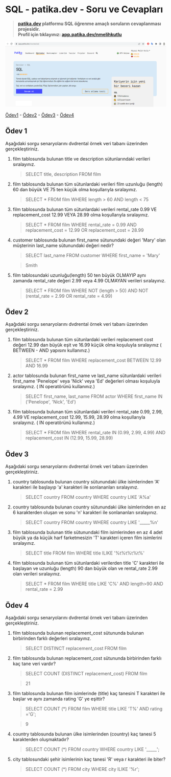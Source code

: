 # SQL - patika.dev - Soru ve Cevapları
>**[patika.dev](https://app.patika.dev/courses/sql) platformu SQL öğrenme amaçlı soruların cevaplanması projesidir.** \
> **Profil için tıklayınız: [app.patika.dev/nmelihkutlu](https://app.patika.dev/nmelihkutlu)**


![](https://raw.githubusercontent.com/nmelihkutlu/patikasql/main/PatikaSQLproje.png)



[Ödev1](#ödev-1) - [Ödev2](#ödev-2) - [Ödev3](#ödev-3) - [Ödev4](#ödev-4)


## Ödev 1
Aşağıdaki sorgu senaryolarını dvdrental örnek veri tabanı üzerinden gerçekleştiriniz.

1. film tablosunda bulunan title ve description sütunlarındaki verileri sıralayınız.
    > SELECT title, description FROM film 


2. film tablosunda bulunan tüm sütunlardaki verileri film uzunluğu (length) 60 dan büyük VE 75 ten küçük olma koşullarıyla sıralayınız.
    > SELECT * FROM film WHERE length > 60 AND length < 75


3. film tablosunda bulunan tüm sütunlardaki verileri rental_rate 0.99 VE replacement_cost 12.99 VEYA 28.99 olma koşullarıyla sıralayınız.
    > SELECT * FROM film WHERE rental_rate = 0.99 AND replacement_cost = 12.99 OR replacement_cost = 28.99

4. customer tablosunda bulunan first_name sütunundaki değeri 'Mary' olan müşterinin last_name sütunundaki değeri nedir?
    > SELECT last_name FROM customer WHERE first_name = 'Mary'
    
    > Smith

5. film tablosundaki uzunluğu(length) 50 ten büyük OLMAYIP aynı zamanda rental_rate değeri 2.99 veya 4.99 OLMAYAN verileri sıralayınız.
    > SELECT * FROM film WHERE NOT (length > 50) AND NOT (rental_rate = 2.99 OR rental_rate = 4.99)


## Ödev 2
Aşağıdaki sorgu senaryolarını dvdrental örnek veri tabanı üzerinden gerçekleştiriniz.

1. film tablosunda bulunan tüm sütunlardaki verileri replacement cost değeri 12.99 dan büyük eşit ve 16.99 küçük olma koşuluyla sıralayınız ( BETWEEN - AND yapısını kullanınız.)
    > SELECT * FROM film WHERE replacement_cost BETWEEN 12.99 AND 16.99

2. actor tablosunda bulunan first_name ve last_name sütunlardaki verileri first_name 'Penelope' veya 'Nick' veya 'Ed' değerleri olması koşuluyla sıralayınız. ( IN operatörünü kullanınız.)
    > SELECT first_name, last_name FROM actor WHERE first_name IN ('Penelope', 'Nick', 'Ed')

3. film tablosunda bulunan tüm sütunlardaki verileri rental_rate 0.99, 2.99, 4.99 VE replacement_cost 12.99, 15.99, 28.99 olma koşullarıyla sıralayınız. ( IN operatörünü kullanınız.)
    > SELECT * FROM film WHERE rental_rate IN (0.99, 2.99, 4.99) AND replacement_cost IN (12.99, 15.99, 28.99)

## Ödev 3
Aşağıdaki sorgu senaryolarını dvdrental örnek veri tabanı üzerinden gerçekleştiriniz.

1. country tablosunda bulunan country sütunundaki ülke isimlerinden 'A' karakteri ile başlayıp 'a' karakteri ile sonlananları sıralayınız.
    > SELECT country FROM country WHERE country LIKE 'A%a' 

2. country tablosunda bulunan country sütunundaki ülke isimlerinden en az 6 karakterden oluşan ve sonu 'n' karakteri ile sonlananları sıralayınız.
    > SELECT country FROM country WHERE country LIKE '_____%n' 

3. film tablosunda bulunan title sütunundaki film isimlerinden en az 4 adet büyük ya da küçük harf farketmesizin 'T' karakteri içeren film isimlerini sıralayınız.
    > SELECT title FROM film WHERE title ILIKE '%t%t%t%t%' 

4. film tablosunda bulunan tüm sütunlardaki verilerden title 'C' karakteri ile başlayan ve uzunluğu (length) 90 dan büyük olan ve rental_rate 2.99 olan verileri sıralayınız.
    > SELECT * FROM film WHERE title LIKE 'C%' AND length>90 AND rental_rate = 2.99

## Ödev 4
Aşağıdaki sorgu senaryolarını dvdrental örnek veri tabanı üzerinden gerçekleştiriniz.

1. film tablosunda bulunan replacement_cost sütununda bulunan birbirinden farklı değerleri sıralayınız.
    >SELECT DISTINCT replacement_cost FROM film

2. film tablosunda bulunan replacement_cost sütununda birbirinden farklı kaç tane veri vardır?
    > SELECT COUNT (DISTINCT replacement_cost) FROM film

    > 21
3. film tablosunda bulunan film isimlerinde (title) kaç tanesini T karakteri ile başlar ve aynı zamanda rating 'G' ye eşittir?
    > SELECT COUNT (*) FROM film WHERE title LIKE 'T%' AND rating ='G';

    > 9
4. country tablosunda bulunan ülke isimlerinden (country) kaç tanesi 5 karakterden oluşmaktadır?
    > SELECT COUNT (*) FROM country WHERE country LIKE '_____';

5. city tablosundaki şehir isimlerinin kaç tanesi 'R' veya r karakteri ile biter?
    > SELECT COUNT (*) FROM city WHERE city ILIKE '%r';
